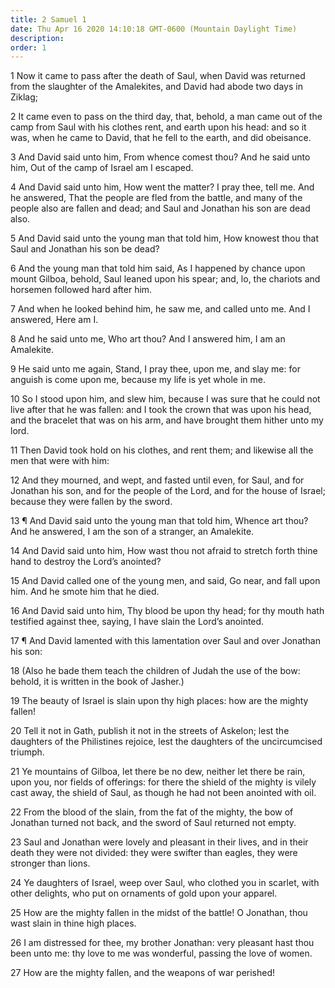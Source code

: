 ```yaml
---
title: 2 Samuel 1
date: Thu Apr 16 2020 14:10:18 GMT-0600 (Mountain Daylight Time)
description: 
order: 1
---
```


<p>
  1 Now it came to pass after the death of Saul, when David was returned from
  the slaughter of the Amalekites, and David had abode two days in Ziklag;
</p>
<p>
  2 It came even to pass on the third day, that, behold, a man came out of the
  camp from Saul with his clothes rent, and earth upon his head: and so it was,
  when he came to David, that he fell to the earth, and did obeisance.
</p>
<p>
  3 And David said unto him, From whence comest thou? And he said unto him, Out
  of the camp of Israel am I escaped.
</p>
<p>
  4 And David said unto him, How went the matter? I pray thee, tell me. And he
  answered, That the people are fled from the battle, and many of the people
  also are fallen and dead; and Saul and Jonathan his son are dead also.
</p>
<p>
  5 And David said unto the young man that told him, How knowest thou that Saul
  and Jonathan his son be dead?
</p>
<p>
  6 And the young man that told him said, As I happened by chance upon mount
  Gilboa, behold, Saul leaned upon his spear; and, lo, the chariots and horsemen
  followed hard after him.
</p>
<p>
  7 And when he looked behind him, he saw me, and called unto me. And I
  answered, Here am I.
</p>
<p>
  8 And he said unto me, Who art thou? And I answered him, I am an Amalekite.
</p>
<p>
  9 He said unto me again, Stand, I pray thee, upon me, and slay me: for anguish
  is come upon me, because my life is yet whole in me.
</p>
<p>
  10 So I stood upon him, and slew him, because I was sure that he could not
  live after that he was fallen: and I took the crown that was upon his head,
  and the bracelet that was on his arm, and have brought them hither unto my
  lord.
</p>
<p>
  11 Then David took hold on his clothes, and rent them; and likewise all the
  men that were with him:
</p>
<p>
  12 And they mourned, and wept, and fasted until even, for Saul, and for
  Jonathan his son, and for the people of the Lord, and for the house of Israel;
  because they were fallen by the sword.
</p>
<p>
  13 &#xB6; And David said unto the young man that told him, Whence art thou?
  And he answered, I am the son of a stranger, an Amalekite.
</p>
<p>
  14 And David said unto him, How wast thou not afraid to stretch forth thine
  hand to destroy the Lord&#x2019;s anointed?
</p>
<p>
  15 And David called one of the young men, and said, Go near, and fall upon
  him. And he smote him that he died.
</p>
<p>
  16 And David said unto him, Thy blood be upon thy head; for thy mouth hath
  testified against thee, saying, I have slain the Lord&#x2019;s anointed.
</p>
<p>
  17 &#xB6; And David lamented with this lamentation over Saul and over Jonathan
  his son:
</p>
<p>
  18 (Also he bade them teach the children of Judah the use of the bow: behold,
  it is written in the book of Jasher.)
</p>
<p>
  19 The beauty of Israel is slain upon thy high places: how are the mighty
  fallen!
</p>
<p>
  20 Tell it not in Gath, publish it not in the streets of Askelon; lest the
  daughters of the Philistines rejoice, lest the daughters of the uncircumcised
  triumph.
</p>
<p>
  21 Ye mountains of Gilboa, let there be no dew, neither let there be rain,
  upon you, nor fields of offerings: for there the shield of the mighty is
  vilely cast away, the shield of Saul, as though he had not been anointed with
  oil.
</p>
<p>
  22 From the blood of the slain, from the fat of the mighty, the bow of
  Jonathan turned not back, and the sword of Saul returned not empty.
</p>
<p>
  23 Saul and Jonathan were lovely and pleasant in their lives, and in their
  death they were not divided: they were swifter than eagles, they were stronger
  than lions.
</p>
<p>
  24 Ye daughters of Israel, weep over Saul, who clothed you in scarlet, with
  other delights, who put on ornaments of gold upon your apparel.
</p>
<p>
  25 How are the mighty fallen in the midst of the battle! O Jonathan, thou wast
  slain in thine high places.
</p>
<p>
  26 I am distressed for thee, my brother Jonathan: very pleasant hast thou been
  unto me: thy love to me was wonderful, passing the love of women.
</p>
<p>27 How are the mighty fallen, and the weapons of war perished!</p>
